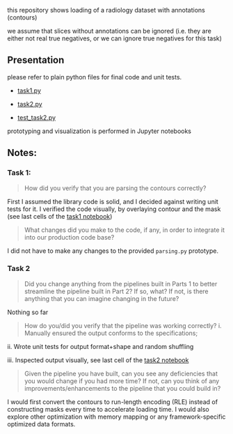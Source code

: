 this repository shows loading of a radiology dataset with annotations (contours)

we assume that slices without annotations can be ignored 
(i.e. they are either not real true negatives, or we can ignore true negatives for this task)


## Presentation 

please refer to plain python files for final code and unit tests.

- [task1.py](task1.py)

- [task2.py](task2.py)

- [test_task2.py](test_task2.py)

prototyping and visualization is performed in Jupyter notebooks

## Notes:
### Task 1:

> How did you verify that you are parsing the contours correctly?
 
First I assumed the library code is solid, and I decided against writing unit tests for it. 
I verified the code visually, by overlaying contour and the mask 
(see last cells of the [task1 notebook](task1.ipynb))

> What changes did you make to the code, if any, in order to integrate it into our production code base?

I did not have to make any changes to the provided `parsing.py` prototype.

### Task 2
> Did you change anything from the pipelines built in Parts 1 to better streamline the pipeline built in Part 2? If so, what? If not, is there anything that you can imagine changing in the future?

Nothing so far

> How do you/did you verify that the pipeline was working correctly?
i. Manually ensured the output conforms to the specifications;

ii. Wrote unit tests for output format+shape and random shuffling

iii. Inspected output visually, see last cell of the [task2 notebook](task2.ipynb)

> Given the pipeline you have built, can you see any deficiencies that you would change if you had more time? If not, can you think of any improvements/enhancements to the pipeline that you could build in?

I would first convert the contours to run-length encoding (RLE) instead of constructing masks every time 
to accelerate loading time. I would also explore other optimization with memory mapping or any framework-specific
optimized data formats.




